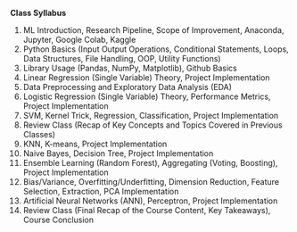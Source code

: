**Class Syllabus**

1. ML Introduction, Research Pipeline, Scope of Improvement, Anaconda, Jupyter, Google Colab, Kaggle
2. Python Basics (Input Output Operations, Conditional Statements, Loops, Data Structures, File Handling, OOP, Utility Functions)
3. Library Usage (Pandas, NumPy, Matplotlib), Github Basics
4. Linear Regression (Single Variable) Theory, Project Implementation
5. Data Preprocessing and Exploratory Data Analysis (EDA)
6. Logistic Regression (Single Variable) Theory, Performance Metrics, Project Implementation
7. SVM, Kernel Trick, Regression, Classification, Project Implementation
8. Review Class (Recap of Key Concepts and Topics Covered in Previous Classes)
9. KNN, K-means, Project Implementation
10. Naive Bayes, Decision Tree, Project Implementation
11. Ensemble Learning (Random Forest), Aggregating (Voting, Boosting), Project Implementation
12. Bias/Variance, Overfitting/Underfitting, Dimension Reduction, Feature Selection, Extraction, PCA Implementation
13. Artificial Neural Networks (ANN), Perceptron, Project Implementation
14. Review Class (Final Recap of the Course Content, Key Takeaways), Course Conclusion



